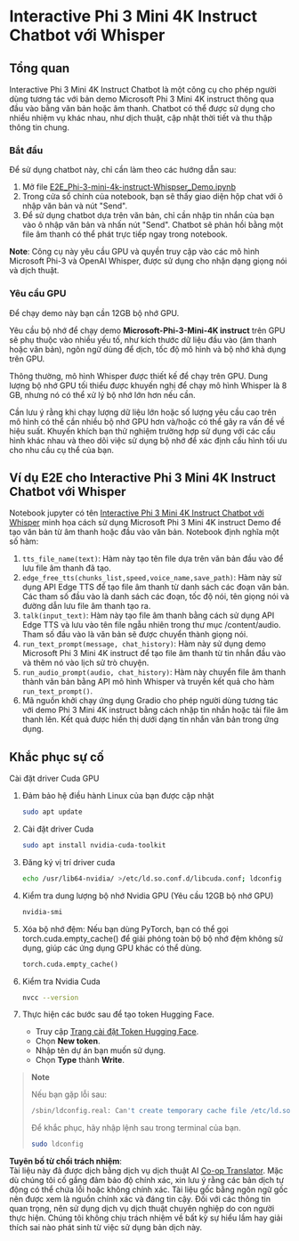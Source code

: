 <!--
CO_OP_TRANSLATOR_METADATA:
{
  "original_hash": "006e8cf75211d3297f24e1b22e38955f",
  "translation_date": "2025-05-09T18:32:41+00:00",
  "source_file": "md/02.Application/01.TextAndChat/Phi3/E2E_Phi-3-mini_with_whisper.md",
  "language_code": "vi"
}
-->
# Interactive Phi 3 Mini 4K Instruct Chatbot với Whisper

## Tổng quan

Interactive Phi 3 Mini 4K Instruct Chatbot là một công cụ cho phép người dùng tương tác với bản demo Microsoft Phi 3 Mini 4K instruct thông qua đầu vào bằng văn bản hoặc âm thanh. Chatbot có thể được sử dụng cho nhiều nhiệm vụ khác nhau, như dịch thuật, cập nhật thời tiết và thu thập thông tin chung.

### Bắt đầu

Để sử dụng chatbot này, chỉ cần làm theo các hướng dẫn sau:

1. Mở file [E2E_Phi-3-mini-4k-instruct-Whispser_Demo.ipynb](https://github.com/microsoft/Phi-3CookBook/blob/main/code/06.E2E/E2E_Phi-3-mini-4k-instruct-Whispser_Demo.ipynb)
2. Trong cửa sổ chính của notebook, bạn sẽ thấy giao diện hộp chat với ô nhập văn bản và nút "Send".
3. Để sử dụng chatbot dựa trên văn bản, chỉ cần nhập tin nhắn của bạn vào ô nhập văn bản và nhấn nút "Send". Chatbot sẽ phản hồi bằng một file âm thanh có thể phát trực tiếp ngay trong notebook.

**Note**: Công cụ này yêu cầu GPU và quyền truy cập vào các mô hình Microsoft Phi-3 và OpenAI Whisper, được sử dụng cho nhận dạng giọng nói và dịch thuật.

### Yêu cầu GPU

Để chạy demo này bạn cần 12GB bộ nhớ GPU.

Yêu cầu bộ nhớ để chạy demo **Microsoft-Phi-3-Mini-4K instruct** trên GPU sẽ phụ thuộc vào nhiều yếu tố, như kích thước dữ liệu đầu vào (âm thanh hoặc văn bản), ngôn ngữ dùng để dịch, tốc độ mô hình và bộ nhớ khả dụng trên GPU.

Thông thường, mô hình Whisper được thiết kế để chạy trên GPU. Dung lượng bộ nhớ GPU tối thiểu được khuyến nghị để chạy mô hình Whisper là 8 GB, nhưng nó có thể xử lý bộ nhớ lớn hơn nếu cần.

Cần lưu ý rằng khi chạy lượng dữ liệu lớn hoặc số lượng yêu cầu cao trên mô hình có thể cần nhiều bộ nhớ GPU hơn và/hoặc có thể gây ra vấn đề về hiệu suất. Khuyến khích bạn thử nghiệm trường hợp sử dụng với các cấu hình khác nhau và theo dõi việc sử dụng bộ nhớ để xác định cấu hình tối ưu cho nhu cầu cụ thể của bạn.

## Ví dụ E2E cho Interactive Phi 3 Mini 4K Instruct Chatbot với Whisper

Notebook jupyter có tên [Interactive Phi 3 Mini 4K Instruct Chatbot với Whisper](https://github.com/microsoft/Phi-3CookBook/blob/main/code/06.E2E/E2E_Phi-3-mini-4k-instruct-Whispser_Demo.ipynb) minh họa cách sử dụng Microsoft Phi 3 Mini 4K instruct Demo để tạo văn bản từ âm thanh hoặc đầu vào văn bản. Notebook định nghĩa một số hàm:

1. `tts_file_name(text)`: Hàm này tạo tên file dựa trên văn bản đầu vào để lưu file âm thanh đã tạo.
1. `edge_free_tts(chunks_list,speed,voice_name,save_path)`: Hàm này sử dụng API Edge TTS để tạo file âm thanh từ danh sách các đoạn văn bản. Các tham số đầu vào là danh sách các đoạn, tốc độ nói, tên giọng nói và đường dẫn lưu file âm thanh tạo ra.
1. `talk(input_text)`: Hàm này tạo file âm thanh bằng cách sử dụng API Edge TTS và lưu vào tên file ngẫu nhiên trong thư mục /content/audio. Tham số đầu vào là văn bản sẽ được chuyển thành giọng nói.
1. `run_text_prompt(message, chat_history)`: Hàm này sử dụng demo Microsoft Phi 3 Mini 4K instruct để tạo file âm thanh từ tin nhắn đầu vào và thêm nó vào lịch sử trò chuyện.
1. `run_audio_prompt(audio, chat_history)`: Hàm này chuyển file âm thanh thành văn bản bằng API mô hình Whisper và truyền kết quả cho hàm `run_text_prompt()`.
1. Mã nguồn khởi chạy ứng dụng Gradio cho phép người dùng tương tác với demo Phi 3 Mini 4K instruct bằng cách nhập tin nhắn hoặc tải file âm thanh lên. Kết quả được hiển thị dưới dạng tin nhắn văn bản trong ứng dụng.

## Khắc phục sự cố

Cài đặt driver Cuda GPU

1. Đảm bảo hệ điều hành Linux của bạn được cập nhật

    ```bash
    sudo apt update
    ```

1. Cài đặt driver Cuda

    ```bash
    sudo apt install nvidia-cuda-toolkit
    ```

1. Đăng ký vị trí driver cuda

    ```bash
    echo /usr/lib64-nvidia/ >/etc/ld.so.conf.d/libcuda.conf; ldconfig
    ```

1. Kiểm tra dung lượng bộ nhớ Nvidia GPU (Yêu cầu 12GB bộ nhớ GPU)

    ```bash
    nvidia-smi
    ```

1. Xóa bộ nhớ đệm: Nếu bạn dùng PyTorch, bạn có thể gọi torch.cuda.empty_cache() để giải phóng toàn bộ bộ nhớ đệm không sử dụng, giúp các ứng dụng GPU khác có thể dùng.

    ```python
    torch.cuda.empty_cache() 
    ```

1. Kiểm tra Nvidia Cuda

    ```bash
    nvcc --version
    ```

1. Thực hiện các bước sau để tạo token Hugging Face.

    - Truy cập [Trang cài đặt Token Hugging Face](https://huggingface.co/settings/tokens?WT.mc_id=aiml-137032-kinfeylo).
    - Chọn **New token**.
    - Nhập tên dự án bạn muốn sử dụng.
    - Chọn **Type** thành **Write**.

> **Note**
>
> Nếu bạn gặp lỗi sau:
>
> ```bash
> /sbin/ldconfig.real: Can't create temporary cache file /etc/ld.so.cache~: Permission denied 
> ```
>
> Để khắc phục, hãy nhập lệnh sau trong terminal của bạn.
>
> ```bash
> sudo ldconfig
> ```

**Tuyên bố từ chối trách nhiệm**:  
Tài liệu này đã được dịch bằng dịch vụ dịch thuật AI [Co-op Translator](https://github.com/Azure/co-op-translator). Mặc dù chúng tôi cố gắng đảm bảo độ chính xác, xin lưu ý rằng các bản dịch tự động có thể chứa lỗi hoặc không chính xác. Tài liệu gốc bằng ngôn ngữ gốc nên được xem là nguồn chính xác và đáng tin cậy. Đối với các thông tin quan trọng, nên sử dụng dịch vụ dịch thuật chuyên nghiệp do con người thực hiện. Chúng tôi không chịu trách nhiệm về bất kỳ sự hiểu lầm hay giải thích sai nào phát sinh từ việc sử dụng bản dịch này.
